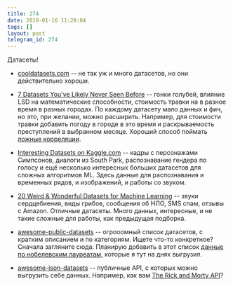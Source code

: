```yaml
---
title: 274
date: 2019-01-16 11:20:04
tags: []
layout: post
telegram_id: 274
---
```


Датасеты!

+ [cooldatasets.com](https://www.cooldatasets.com/) -- не так уж и много датасетов, но они действительно хороши.

+ [7 Datasets You've Likely Never Seen Before](http://blog.yhat.com/posts/7-funny-datasets.html) -- гонки голубей, влияние LSD на математические способности, стоимость травки на в разное время в разных городах. По каждому датасету мало данных и фич, но это, при желании, можно расширить. Например, для стоимости травки добавить погоду в городе в это время и раскрываемость преступлений в выбранном месяце. Хороший способ поймать [ложные корреляции](http://www.tylervigen.com/spurious-correlations).

+ [Interesting Datasets on Kaggle.com](https://towardsdatascience.com/interesting-datasets-on-kaggle-com-3a4a250b0b85) -- кадры с персонажами Симпсонов, диалоги из South Park, распознавание гендера по голосу и ещё несколько интересных больших датасетов для сложных алгоритмов ML. Здесь данные для распознавания и временных рядов, и изображений, и работы со звуком.

+ [20 Weird & Wonderful Datasets for Machine Learning](https://medium.com/@olivercameron/20-weird-wonderful-datasets-for-machine-learning-c70fc89b73d5) -- звуки сердцебиения, виды грибов, сообщения об НЛО, SMS спам, отзывы с Amazon. Отличные датасеты. Много данных, интересные, и не такие сложные для работы, как предыдущая подборка.

+ [awesome-public-datasets](https://github.com/awesomedata/awesome-public-datasets) -- огрооомный список датасетов, с кратким описанием и по категориям. Ищете что-то конкретное? Сначала загляните сюда. Планирую добавить в этот список [данные по нобелевским лауреатам](https://github.com/orsinium/nobel), которые я тут на днях выгрузил.

+ [awesome-json-datasets](https://github.com/jdorfman/awesome-json-datasets) -- публичные API, с которых можно выгрузить себе данных. Например, как вам [The Rick and Morty API](https://rickandmortyapi.com/)?
